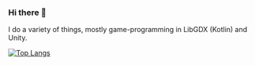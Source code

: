 ### Hi there 👋
I do a variety of things, mostly game-programming in LibGDX (Kotlin) and Unity.

[![Top Langs](https://github-readme-stats.vercel.app/api/top-langs/?username=bramtechs&layout=compact)](https://github.com/anuraghazra/github-readme-stats)
